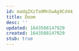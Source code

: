 ```yaml
---
id: maUgZXzTa9Mn5wAg9Cd44
title: Doom
desc: ''
updated: 1643508147929
created: 1643508147929
stub: true
---
```


